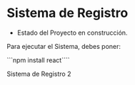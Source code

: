<h1> Sistema de Registro</h1>

- Estado del Proyecto en construcción. 


Para ejecutar el Sistema, debes poner:

```npm install react````

Sistema de Registro 2
